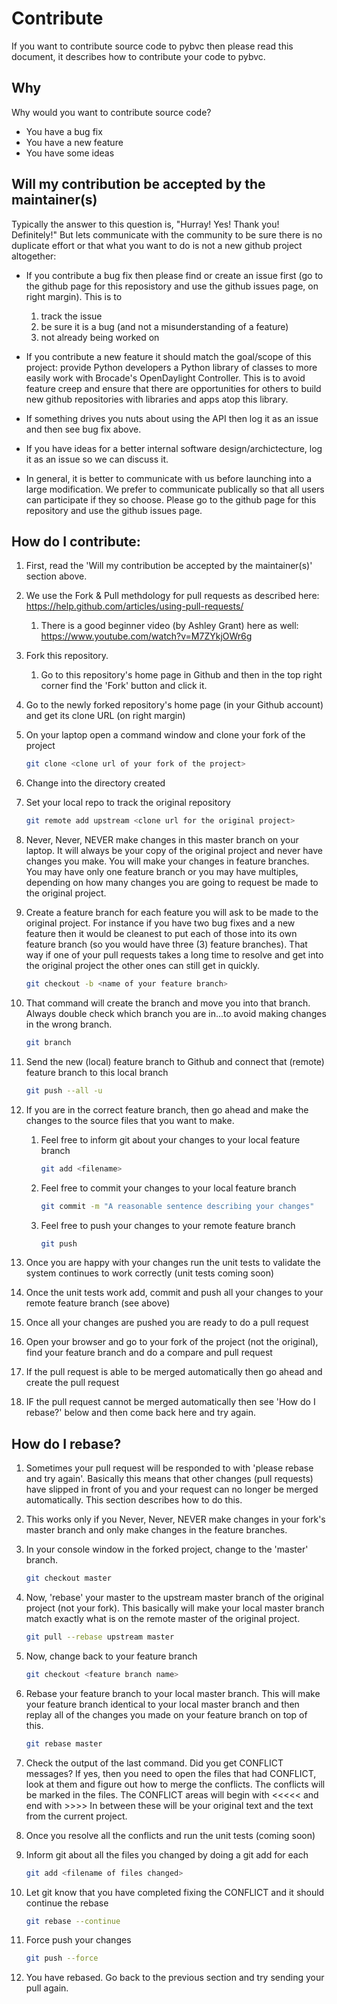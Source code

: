 # Contribute
If you want to contribute source code to pybvc then please read this document, it describes how to
contribute your code to pybvc.

## Why
Why would you want to contribute source code?
- You have a bug fix
- You have a new feature
- You have some ideas

## Will my contribution be accepted by the maintainer(s)
Typically the answer to this question is, "Hurray!  Yes!  Thank you!  Definitely!" But lets communicate with the community to be sure there is no duplicate effort or that what you want to do is not a new github project altogether:

- If you contribute a bug fix then please find or create an issue first (go to the github page for this reposistory and use the github issues page, on right margin).  This is to 

	1. track the issue
	1. be sure it is a bug (and not a misunderstanding of a feature)
	1. not already being worked on
- If you contribute a new feature it should match the goal/scope of this project:  provide Python developers a Python library of classes to more easily work with Brocade's OpenDaylight Controller. This is to avoid feature creep and ensure that there are opportunities for others to build new github repositories with libraries and apps atop this library.
- If something drives you nuts about using the API then log it as an issue and then see bug fix above. 
- If you have ideas for a better internal software design/archictecture, log it as an issue so we can discuss it.
- In general, it is better to communicate with us before launching into a large modification.  We prefer to communicate publically so that all users can participate if they so choose.  Please go to the github page for this repository and use the github issues page.

## How do I contribute:

1. First, read the 'Will my contribution be accepted by the maintainer(s)' section above.
1. We use the Fork & Pull methdology for pull requests as described here:  https://help.github.com/articles/using-pull-requests/
    1. There is a good beginner video (by Ashley Grant) here as well: https://www.youtube.com/watch?v=M7ZYkjOWr6g
1. Fork this repository.
    1. Go to this repository's home page in Github and then in the top right corner find the 'Fork' button and click it.
1. Go to the newly forked repository's home page (in your Github account) and get its clone URL (on right margin)
1. On your laptop open a command window and clone your fork of the project

	```bash
	git clone <clone url of your fork of the project>
	```
1. Change into the directory created
1. Set your local repo to track the original repository

	```bash
	git remote add upstream <clone url for the original project>
	```
1. Never, Never, NEVER make changes in this master branch on your laptop.  It will always be your copy of the original project and never have changes you make.  You will make your changes in feature branches.  You may have only one feature branch or you may have multiples, depending on how many changes you are going to request be made to the original project.
1. Create a feature branch for each feature you will ask to be made to the original project.  For instance if you have two bug fixes and a new feature then it would be cleanest to put each of those into its own feature branch (so you would have three (3) feature branches).  That way if one of your pull requests takes a long time to resolve and get into the original project the other ones can still get in quickly.

	```bash
	git checkout -b <name of your feature branch>
	```
1. That command will create the branch and move you into that branch.  Always double check which branch you are in...to avoid making changes in the wrong branch.

	```bash
	git branch
	```
1. Send the new (local) feature branch to Github and connect that (remote) feature branch to this local branch

	```bash
	git push --all -u
	```
1. If you are in the correct feature branch, then go ahead and make the changes to the source files that you want to make.
    1. Feel free to inform git about your changes to your local feature branch

    	```bash
    	git add <filename>
    	```
    1. Feel free to commit your changes to your local feature branch

    	```bash
    	git commit -m "A reasonable sentence describing your changes"
    	```
    1. Feel free to push your changes to your remote feature branch

    	```bash
    	git push
    	```
1. Once you are happy with your changes run the unit tests to validate the system continues to work correctly (unit tests coming soon)
1. Once the unit tests work add, commit and push all your changes to your remote feature branch (see above)
1. Once all your changes are pushed you are ready to do a pull request 
1. Open your browser and go to your fork of the project (not the original), find your feature branch and do a compare and pull request
1. If the pull request is able to be merged automatically then go ahead and create the pull request
1. IF the pull request cannot be merged automatically then see 'How do I rebase?' below and then come back here and try again.


## How do I rebase?
1. Sometimes your pull request will be responded to with 'please rebase and try again'.  Basically this means that other changes (pull requests) have slipped in front of you and your request can no longer be merged automatically.  This section describes how to do this.
1. This works only if you Never, Never, NEVER make changes in your fork's master branch and only make changes in the feature branches.
1. In your console window in the forked project, change to the 'master' branch.

	```bash
	git checkout master
	```
1. Now, 'rebase' your master to the upstream master branch of the original project (not your fork).  This basically will make your local master branch match exactly what is on the remote master of the original project.

	```bash
	git pull --rebase upstream master
	```
1. Now, change back to your feature branch

	```bash
	git checkout <feature branch name>
	```
1. Rebase your feature branch to your local master branch.  This will make your feature branch identical to your local master branch and then replay all of the changes you made on your feature branch on top of this.

	```bash
	git rebase master
	```
1. Check the output of the last command.  Did you get CONFLICT messages?  If yes, then you need to open the files that had CONFLICT, look at them and figure out how to merge the conflicts.  The conflicts will be marked in the files.  The CONFLICT areas will begin with <<<<< and end with >>>>  In between these will be your original text and the text from the current project.   
1. Once you resolve all the conflicts and run the unit tests (coming soon)
1. Inform git about all the files you changed by doing a git add for each

	```bash
	git add <filename of files changed>
	```
1. Let git know that you have completed fixing the CONFLICT and it should continue the rebase

	```bash
	git rebase --continue
	```
1. Force push your changes

	```bash
	git push --force
	```
1. You have rebased.  Go back to the previous section and try sending your pull again.

